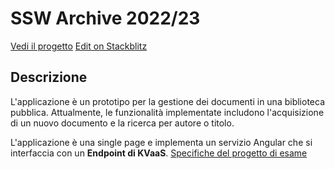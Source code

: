# SSW Archive 2022/23

[Vedi il progetto](https://angular-bmd9dd.stackblitz.io/)
[Edit on Stackblitz](https://stackblitz.com/edit/stackblitz-starters-ybu1qz?file=src%2Fmain.ts)

## Descrizione
L'applicazione è un prototipo per la gestione dei documenti in una biblioteca pubblica. Attualmente, le funzionalità implementate includono l'acquisizione di un nuovo documento e la ricerca per autore o titolo.

L'applicazione è una single page e implementa un servizio Angular che si interfaccia con un **Endpoint di KVaaS**.
[Specifiche del progetto di esame](https://sites.google.com/view/aciuffoletti-did/home-page/sviluppo-di-servizi-web#h.86jqwpobejcm)



